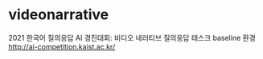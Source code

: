 # videonarrative
2021 한국어 질의응답 AI 경진대회: 비디오 네러티브 질의응답 태스크 baseline 환경 http://ai-competition.kaist.ac.kr/
